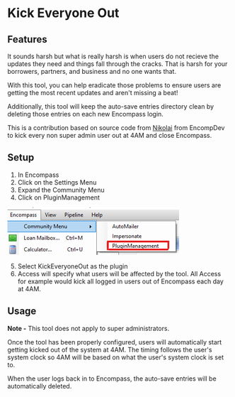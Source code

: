 # Kick Everyone Out

## Features

It sounds harsh but what is really harsh is when users do not recieve the updates they need and things fall through the cracks. That is harsh for your borrowers, partners, and business and no one wants that.

With this tool, you can help eradicate those problems to ensure users are getting the most recent updates and aren't missing a beat!

Additionally, this tool will keep the auto-save entries directory clean by deleting those entries on each new Encompass login. 

This is a contribution based on source code from [Nikolai](https://encompdev.com/Products/ExitEncompassAt4AM) from EncompDev to kick every non super admin user out at 4AM and close Encompass. 

## Setup

1. In Encompass
2. Click on the Settings Menu
3. Expand the Community Menu
4. Click on PluginManagement

![Community Plugin Menu](/img/CommunityPluginMenu.png)

5. Select KickEveryoneOut as the plugin
6. Access will specify what users will be affected by the tool. All Access for example would kick all logged in users out of Encompass each day at 4AM. 


## Usage

**Note -** This tool does not apply to super administrators.

Once the tool has been properly configured, users will automatically start getting kicked out of the system at 4AM. The timing follows the user's system clock so 4AM will be based on what the user's system clock is set to. 

When the user logs back in to Encompass, the auto-save entries will be automatically deleted. 
